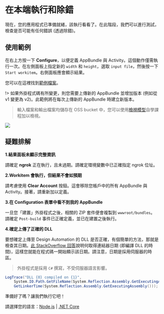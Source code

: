 # 在本端執行和除錯

現在，您的應用程式已準備就緒，該執行看看了。在此階段，我們可以進行測試，檢查是否可能有任何錯誤 (透過除錯)。

## 使用範例

在右上方按一下 **Configure**，以便定義 AppBundle 與 Activity。這個動作僅需執行一次。在左側面板上指定新的 `width` 和 `height`，選取 `input file`，然後按一下 `Start workitem`。右側面板應會顯示結果。

您可以在這裡找到[範例檔案](https://github.com/Developer-Autodesk/learn.forge.designautomation/tree/master/sample%20files)。

!> 如果外掛程式碼有所變更，則您需要上傳新的 AppBundle 並增加版本 (例如從 v1 變更為 v2)。此範例將在每次上傳新的 AppBundle 時建立新版本。

> 輸入檔案和輸出檔案均儲存在 OSS bucket 中，您可以使用[檢視模型](/zh-TW/tutorials/viewmodels)自學課程加以檢視。

![](_media/tutorials/run_sample_modifymodels.gif)

## 疑難排解

**1\.結果面板未顯示完整資訊**

請確定 **ngrok** 正在執行，且未過期。請確定環境變數中已正確指定 ngrok 位址。

**2\.Workitem 會執行，但結果不會如預期**

請考慮使用 **Clear Account** 按鈕。這會移除您帳戶中的所有 AppBundle 與 Activity。接著，請重新加以定義。

**3\.在 Configuration 表單中看不到我的 AppBundle**

一旦您「建置」外掛程式之後，相關的 ZIP 套件便會複製到 `wwwroot/bundles`。請確定 `Post-build` 事件已正確定義，並已在建置之後執行。

**4\.確定上傳了正確的 DLL**

要想確定上傳至 Design Automation 的 DLL 是否正確，有個簡單的方法，那就是檢查其日期。[此 StackOverflow 回答](https://stackoverflow.com/a/1600990)說明何取得連結器日期 (即編譯 DLL 的時間)，這樣您就能在程式碼一開始顯示該日期。請注意，日期是採用伺服器的時區。

> 外掛程式是採用 `C#` 撰寫，不受伺服器語言影響。
 
```csharp
LogTrace("DLL {0} compiled on {1}",
    System.IO.Path.GetFileName(System.Reflection.Assembly.GetExecutingAssembly().Location),
    GetLinkerTime(System.Reflection.Assembly.GetExecutingAssembly()));
```

準備好了嗎？讓我們執行它吧！

請選擇您的語言：[Node.js](/zh-TW/environment/rundebug/nodejs_da) | [.NET Core](/zh-TW/environment/rundebug/netcore)